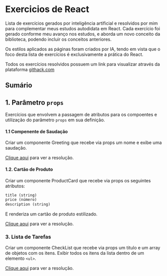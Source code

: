 # Exercicios de React

Lista de exercícios gerados por inteligência artificial e resolvidos por mim para complementar meus estudos autodidata em React. Cada exercício foi gerado conforme meu avanço nos estudos, e aborda um novo conceito da biblioteca, podendo incluir os conceitos anteriores.

Os estilos aplicados as páginas foram criados por IA, tendo em vista que o foco desta lista de exercícios é exclusivamente a prática do React.

Todos os exercícios resolvidos possuem um link para visualizar através da plataforma [githack.com](https://raw.githack.com/)

## Sumário


## 1. Parâmetro `props`
Exercícios que envolvem a passagem de atributos para os compoentes e utilização do parâmetro `props` em sua definição.

#### 1.1 Compenente de Saudação
Criar um componente Greeting que recebe via props um nome e exibe uma saudação.


[Clique aqui](https://rawcdn.githack.com/MikaelOliveiraDev/exercicios-react/233abb9530511c913ac8dcebc373536c7b403e15/exercicio_01/index.html) para ver a resolução.

#### 1.2. Cartão de Produto
Criar um componente ProductCard que recebe via props os seguintes atributos:
```txt
title (string)
price (número)
description (string)
```
E renderiza um cartão de produto estilizado.

[Clique aqui](https://rawcdn.githack.com/MikaelOliveiraDev/exercicios-react/233abb9530511c913ac8dcebc373536c7b403e15/exercicio_02/index.html) para ver a resolução.


### 3. Lista de Tarefas
Criar um componente CheckList que recebe via props um titulo e um array de objetos com os itens. Exibir todos os itens da lista dentro de um elemento `<ul>`.

[Clique aqui](https://rawcdn.githack.com/MikaelOliveiraDev/exercicios-react/233abb9530511c913ac8dcebc373536c7b403e15/exercicio_03/index.html) para ver a resolução.